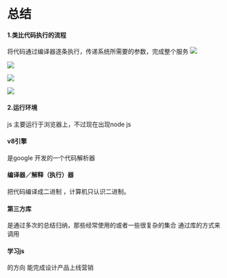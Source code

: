# 总结
#### 1.类比代码执行的流程 
将代码通过编译器逐条执行，传递系统所需要的参数，完成整个服务 
![](https://ws3.sinaimg.cn/large/006tNc79gy1ficlkyz1qzj30f70cy754.jpg)

![](https://ws3.sinaimg.cn/large/006tNc79ly1ficlmh4s69j30lo09m3zw.jpg)

![](https://ws1.sinaimg.cn/large/006tNc79ly1ficlo8l6u8j30m50ffgnk.jpg)

![](https://ws1.sinaimg.cn/large/006tNc79ly1ficlq4mfjhj30ma0f3myr.jpg)

#### 2.运行环境 
js 主要运行于浏览器上，不过现在出现node js 
#### v8引擎
是google 开发的一个代码解析器
#### 编译器／解释（执行）器
把代码编译成二进制 ，计算机只认识二进制。
####  第三方库 
是通过多次的总结归纳，那些经常使用的或者一些很复杂的集合 通过库的方式来调用
####  学习js
的方向 能完成设计产品上线营销

